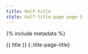```yaml
---
title: Half-title
style: half-title-page page-1
---
```


{% include metadata %}

{{ title }}
{:.title-page-title}
